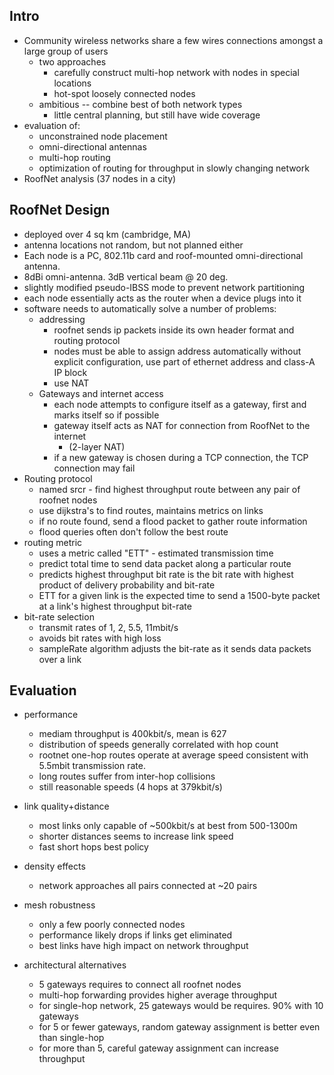 ##  Intro

- Community wireless networks share a few wires connections amongst a
  large group of users
    - two approaches
        - carefully construct multi-hop network with nodes in special
          locations
        - hot-spot loosely connected nodes
    - ambitious -- combine best of both network types
        - little central planning, but still have wide coverage
- evaluation of:
    - unconstrained node placement
    - omni-directional antennas
    - multi-hop routing
    - optimization of routing for throughput in slowly changing network
- RoofNet analysis (37 nodes in a city)


## RoofNet Design

- deployed over 4 sq km (cambridge, MA)
- antenna locations not random, but not planned either
- Each node is a PC, 802.11b card and roof-mounted omni-directional
  antenna.
- 8dBi omni-antenna. 3dB vertical beam @ 20 deg.
- slightly modified pseudo-IBSS mode to prevent network partitioning
- each node essentially acts as the router when a device plugs into it
- software needs to automatically solve a number of problems:
    - addressing
        - roofnet sends ip packets inside its own header format and
          routing protocol
        - nodes must be able to assign address automatically without
          explicit configuration, use part of ethernet address and
          class-A IP block
        - use NAT
    - Gateways and internet access
        - each node attempts to configure itself as a gateway, first and
          marks itself so if possible
        - gateway itself acts as NAT for connection from RoofNet to the internet
            - (2-layer NAT)
        - if a new gateway is chosen during a TCP connection, the TCP
          connection may fail
- Routing protocol
    - named srcr - find highest throughput route between any pair of
      roofnet nodes
    - use dijkstra's to find routes, maintains metrics on links
    - if no route found, send a flood packet to gather route information
    - flood queries often don't follow the best route
- routing metric
    - uses a metric called "ETT" - estimated transmission time
    - predict total time to send data packet along a particular route
    - predicts highest throughput bit rate is the bit rate with highest
      product of delivery probability and bit-rate
    - ETT for a given link is the expected time to send a 1500-byte packet
      at a link's highest throughput bit-rate
- bit-rate selection
    - transmit rates of 1, 2, 5.5, 11mbit/s
    - avoids bit rates with high loss
    - sampleRate algorithm adjusts the bit-rate as it sends data packets
      over a link

## Evaluation

- performance
    - mediam throughput is 400kbit/s, mean is 627
    - distribution of speeds generally correlated with hop count
    - rootnet one-hop routes operate at average speed consistent with
      5.5mbit transmission rate.
    - long routes suffer from inter-hop collisions
    - still reasonable speeds (4 hops at 379kbit/s)

- link quality+distance
    - most links only capable of ~500kbit/s at best from 500-1300m
    - shorter distances seems to increase link speed
    - fast short hops best policy
- density effects
    - network approaches all pairs connected at ~20 pairs
- mesh robustness
     - only a few poorly connected nodes
     - performance likely drops if links get eliminated
     - best links have high impact on network throughput

- architectural alternatives
    - 5 gateways requires to connect all roofnet nodes
    - multi-hop forwarding provides higher average throughput
    - for single-hop network, 25 gateways would be requires. 90% with 10
      gateways
    - for 5 or fewer gateways, random gateway assignment is better even
      than single-hop
    - for more than 5, careful gateway assignment can increase throughput
